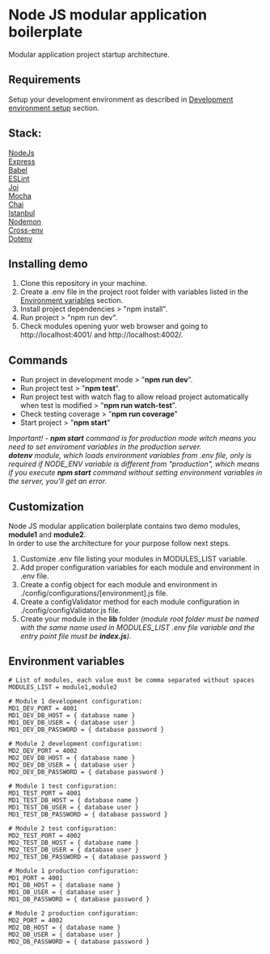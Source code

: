 # Node JS modular application boilerplate

Modular application project startup architecture.

## Requirements

Setup your development environment as described in [Development environment setup](SETUP.md) section.</a>

## Stack:

[NodeJs](https://nodejs.rg/)<br>
[Express](http://expressjs.com/)<br>
[Babel](https://babeljs.io)<br>
[ESLint](https://eslint.org)<br>
[Joi](https://github.com/hapijs/joi)<br>
[Mocha](https://mochajs.org)<br>
[Chai](https://www.chaijs.com/)<br>
[Istanbul](https://istanbul.js.org/)<br>
[Nodemon](https://nodemon.io/)<br>
[Cross-env](https://www.npmjs.com/package/cross-env)<br>
[Dotenv](https://www.npmjs.com/package/dotenv)<br>

## Installing demo

1. Clone this repository in your machine.
2. Create a .env file in the project root folder with variables listed in the [Environment variables](#environment-variables) section.
3. Install project dependencies > "npm install".
4. Run project > "npm run dev".
5. Check modules opening yuor web browser and going to http://localhost:4001/ and http://localhost:4002/.

## Commands

- Run project in development mode > "<strong>npm run dev</strong>".
- Run project test > "<strong>npm test</strong>".
- Run project test with watch flag to allow reload project automatically when test is modified > "<strong>npm run watch-test</strong>".
- Check testing coverage > "<strong>npm run coverage</strong>"
- Start project > "<strong>npm start</strong>"

<i>Important! - <strong>npm start</strong> command is for production mode witch means you need to set enviroment variables in the production server.<br><strong>dotenv</strong> module, which loads environment variables from .env file, only is required if NODE_ENV variable is different from "production", which means if you execute <strong>npm start</strong> command without setting environment variables in the server, you'll get an error.</i>

## Customization

Node JS modular application boilerplate contains two demo modules, <strong>module1</strong> and <strong>module2</strong>.<br>
In order to use the architecture for your purpose follow next steps.

1. Customize .env file listing your modules in MODULES_LIST variable.
2. Add proper configuration variables for each module and environment in .env file.
3. Create a config object for each module and environment in ./config/configurations/[environment].js file.
4. Create a configValidator method for each module configuration in ./config/configValidator.js file.
5. Create your module in the <strong>lib</strong> folder <i>(module root folder must be named with the same name used in MODULES_LIST .env file variable and the entry point file must be <strong>index.js</strong>).</i>

## Environment variables

```
# List of modules, each value must be comma separated without spaces
MODULES_LIST = module1,module2

# Module 1 development configuration:
MD1_DEV_PORT = 4001
MD1_DEV_DB_HOST = { database name }
MD1_DEV_DB_USER = { database user }
MD1_DEV_DB_PASSWORD = { database password }

# Module 2 development configuration:
MD2_DEV_PORT = 4002
MD2_DEV_DB_HOST = { database name }
MD2_DEV_DB_USER = { database user }
MD2_DEV_DB_PASSWORD = { database password }

# Module 1 test configuration:
MD1_TEST_PORT = 4001
MD1_TEST_DB_HOST = { database name }
MD1_TEST_DB_USER = { database user }
MD1_TEST_DB_PASSWORD = { database password }

# Module 2 test configuration:
MD2_TEST_PORT = 4002
MD2_TEST_DB_HOST = { database name }
MD2_TEST_DB_USER = { database user }
MD2_TEST_DB_PASSWORD = { database password }

# Module 1 production configuration:
MD1_PORT = 4001
MD1_DB_HOST = { database name }
MD1_DB_USER = { database user }
MD1_DB_PASSWORD = { database password }

# Module 2 production configuration:
MD2_PORT = 4002
MD2_DB_HOST = { database name }
MD2_DB_USER = { database user }
MD2_DB_PASSWORD = { database password }
```

